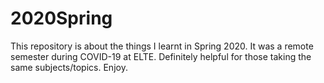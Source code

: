 # 2020Spring

This repository is about the things I learnt in Spring 2020. It was a remote semester during COVID-19 at ELTE. Definitely helpful for those taking the same subjects/topics. Enjoy.
